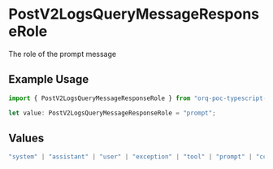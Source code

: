 # PostV2LogsQueryMessageResponseRole

The role of the prompt message

## Example Usage

```typescript
import { PostV2LogsQueryMessageResponseRole } from "orq-poc-typescript-multi-env-version/models/operations";

let value: PostV2LogsQueryMessageResponseRole = "prompt";
```

## Values

```typescript
"system" | "assistant" | "user" | "exception" | "tool" | "prompt" | "correction" | "expected_output"
```